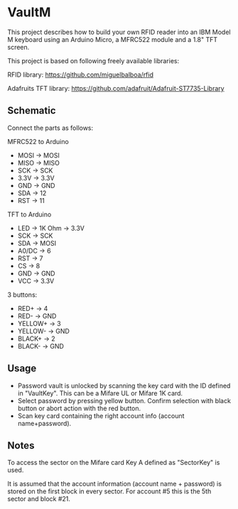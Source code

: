 # VaultM
This project describes how to build your own RFID reader
into an IBM Model M keyboard using an Arduino Micro, a 
MFRC522 module and a 1.8" TFT screen. 

This project is based on following freely available libraries:

RFID library:
https://github.com/miguelbalboa/rfid

Adafruits TFT library:
https://github.com/adafruit/Adafruit-ST7735-Library

Schematic
-----------------------------
Connect the parts as follows: 

MFRC522 to Arduino
  * MOSI    ->  MOSI
  * MISO    ->  MISO
  * SCK     ->  SCK
  * 3.3V    ->  3.3V
  * GND     ->  GND
  * SDA     ->  12 
  * RST     ->  11 

TFT to Arduino
  * LED     ->  1K Ohm -> 3.3V
  * SCK     ->  SCK
  * SDA     ->  MOSI
  * A0/DC   ->  6
  * RST     ->  7 
  * CS      ->  8
  * GND     ->  GND
  * VCC     ->  3.3V
  
3 buttons: 
  * RED+    ->  4
  * RED-    ->  GND
  * YELLOW+ ->  3
  * YELLOW- ->  GND
  * BLACK+  ->  2
  * BLACK-  ->  GND

Usage
-----------------------------
* Password vault is unlocked by scanning the key card with the ID defined in "VaultKey". This can be a Mifare UL or Mifare 1K card. 
* Select password by pressing yellow button. Confirm selection with black button or abort action with the red button. 
* Scan key card containing the right account info (account name+password). 

Notes
------------------------------
To access the sector on the Mifare card Key A defined as "SectorKey" is used. 

It is assumed that the account information (account name + password)
is stored on the first block in every sector. 
For account #5 this is the 5th sector and block #21. 
